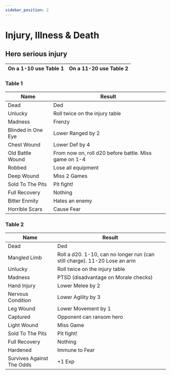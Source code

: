 ```yaml
---
sidebar_position: 2
---
```

# Injury, Illness & Death

## Hero serious injury

| On a 1-10 use Table 1 | On a 11-20 use Table 2 |
| --------------------- | ---------------------- |

### Table 1

| Name               | Result                                                |
| ------------------ | ----------------------------------------------------- |
| Dead               | Ded                                                   |
| Unlucky            | Roll twice on the injury table                        |
| Madness            | Frenzy                                                |
| Blinded in One Eye | Lower Ranged by 2                                     |
| Chest Wound        | Lower Def by 4                                        |
| Old Battle Wound   | From now on, roll d20 before battle. Miss game on 1-4 |
| Robbed             | Lose all equipment                                    |
| Deep Wound         | Miss 2 Games                                          |
| Sold To The Pits   | Pit fight!                                            |
| Full Recovery      | Nothing                                               |
| Bitter Enmity      | Hates an enemy                                        |
| Horrible Scars     | Cause Fear                                            |

### Table 2

| Name                      | Result                                                                    |
| ------------------------- | ------------------------------------------------------------------------- |
| Dead                      | Ded                                                                       |
| Mangled Limb              | Roll a d20. 1-10, can no longer run (can still charge). 11-20 Lose an arm |
| Unlucky                   | Roll twice on the injury table                                            |
| Madness                   | PTSD (disadvantage on Morale checks)                                      |
| Hand Injury               | Lower Melee by 2                                                          |
| Nervous Condition         | Lower Agility by 3                                                        |
| Leg Wound                 | Lower Movement by 1                                                       |
| Captured                  | Opponent can ransom hero                                                  |
| Light Wound               | Miss Game                                                                 |
| Sold To The Pits          | Pit fight!                                                                |
| Full Recovery             | Nothing                                                                   |
| Hardened                  | Immune to Fear                                                            |
| Survives Against The Odds | +1 Exp                                                                    |
